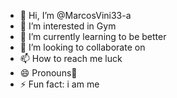 - 👋 Hi, I’m @MarcosVini33-a
- 👀 I’m interested in Gym
- 🌱 I’m currently learning to be better
- 💞️ I’m looking to collaborate on 
- 📫 How to reach me luck
- 😄 Pronouns👼
- ⚡ Fun fact: i am me

<!---
MarcosVini33-a/MarcosVini33-a is a ✨ special ✨ repository because its `README.md` (this file) appears on your GitHub profile.
You can click the Preview link to take a look at your changes.
--->
